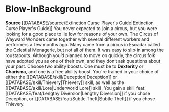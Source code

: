 ﻿---
id: '137'
name: Blow-In
source: '[[DATABASE/source/Extinction Curse Player''s Guide|Extinction Curse Player''s
  Guide]]'

---
# Blow-In<span class="item-type">Background</span>

**Source** [[DATABASE/source/Extinction Curse Player's Guide|Extinction Curse Player's Guide]]
You never expected to join a circus, but you were looking for a good place to lie low for reasons of your own. The Circus of Wayward Wonders came together with several different workers and performers a few months ago. Many came from a circus in Escadar called the Celestial Menagerie, but not all of them. It was easy to slip in among the roustabouts. Although you’d planned to move on quickly, the circus folk have adopted you as one of their own, and they don’t ask questions about your past.
Choose two ability boosts. One must be to **Dexterity** or **Charisma**, and one is a free ability boost.
You're trained in your choice of either the [[DATABASE/skill/Deception|Deception]] or [[DATABASE/skill/Thievery|Thievery]] skill, as well as the [[DATABASE/skill/Lore|Underworld Lore]] skill. You gain a skill feat: [[DATABASE/feat/Lengthy Diversion|Lengthy Diversion]] if you chose Deception, or [[DATABASE/feat/Subtle Theft|Subtle Theft]] if you chose Thievery.